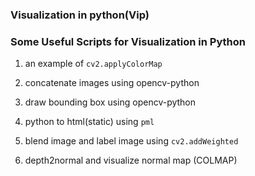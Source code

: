 ### Visualization in python(Vip)
### Some Useful Scripts for Visualization in Python

1. an example of `cv2.applyColorMap`

2. concatenate images using opencv-python

3. draw bounding box using opencv-python

4. python to html(static) using `pml`

5. blend image and label image using `cv2.addWeighted`

6. depth2normal and visualize normal map (COLMAP)
